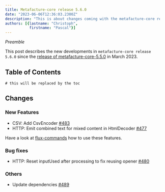 ```yaml
---
title: Metafacture-core release 5.6.0
date: "2023-06-06T12:36:03.2300Z"
description: "This is about changes coming with the metafacture-core release 5.6.0"
authors: [{lastname: "Christoph",
           firstname: "Pascal"}]
---
```


*Preamble*

This post describes the new developments in `metafacture-core release 5.6.0` since the [release of
 metafacture-core-5.5.0](https://blog.metafacture.org/metafacture-core-5.5.0/) in March 2023.

## Table of Contents

```toc
# this will be replaced by the toc
```

## Changes

### New Features

- CSV: Add CsvEncoder [#483](https://github.com/metafacture/metafacture-core/issues/483)
- HTTP: Emit combined text for mixed content in HtmlDecoder [#477](https://github.com/metafacture/metafacture-core/pull/477)

Have a look at [flux-commands](https://github.com/metafacture/metafacture-documentation/blob/master/flux-commands.md) how to use these features.

### Bug fixes

- HTTP: Reset inputUsed after processing to fix reusing opener [#480](https://github.com/metafacture/metafacture-core/pull/480)

### Others

- Update dependencies [#489](https://github.com/metafacture/metafacture-core/pull/489)

